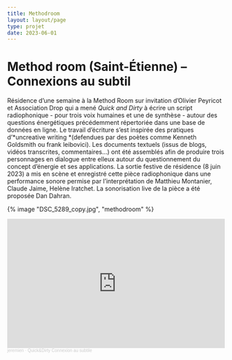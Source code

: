 ```yaml
---
title: Methodroom
layout: layout/page
type: projet
date: 2023-06-01
---
```


# Method room (Saint-Étienne) – Connexions au subtil

Résidence d’une semaine à la Method Room sur invitation d’Olivier Peyricot et Association Drop qui a mené *Quick and Dirty* à écrire un script radiophonique - pour trois voix humaines et une de synthèse - autour des questions énergétiques précédemment répertoriée dans une base de données en ligne. Le travail d’écriture s’est inspirée des pratiques d’*uncreative writing *(defendues par des poètes comme Kenneth Goldsmith ou frank leibovici). Les documents textuels (issus de blogs, vidéos transcrites, commentaires…) ont été assemblés afin de produire trois personnages en dialogue entre elleux autour du questionnement du concept d’énergie et ses applications. La sortie festive de résidence (8 juin 2023) a mis en scène et enregistré cette pièce radiophonique dans une performance sonore permise par l’interprétation de Matthieu Montanier, Claude Jaime, Helène Iratchet. La sonorisation live de la pièce a été proposée Dan Dahran.

{% image "DSC_5289_copy.jpg", "methodroom" %}

<iframe width="100%" height="300" scrolling="no" frameborder="no" allow="autoplay" src="https://w.soundcloud.com/player/?url=https%3A//api.soundcloud.com/tracks/1658831466&color=%23ff5500&auto_play=false&hide_related=false&show_comments=true&show_user=true&show_reposts=false&show_teaser=true&visual=true"></iframe><div style="font-size: 10px; color: #cccccc;line-break: anywhere;word-break: normal;overflow: hidden;white-space: nowrap;text-overflow: ellipsis; font-family: Interstate,Lucida Grande,Lucida Sans Unicode,Lucida Sans,Garuda,Verdana,Tahoma,sans-serif;font-weight: 100;"><a href="https://soundcloud.com/jeremien" title="jeremien" target="_blank" style="color: #cccccc; text-decoration: none;">jeremien</a> · <a href="https://soundcloud.com/jeremien/quickdirty-connexion-au-subtile" title="Quick&amp;Dirty Connexion au subtile" target="_blank" style="color: #cccccc; text-decoration: none;">Quick&amp;Dirty Connexion au subtile</a></div>
